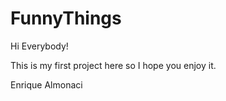 # FunnyThings
Hi Everybody!


This is my first project here so I hope you enjoy it.

Enrique Almonaci
